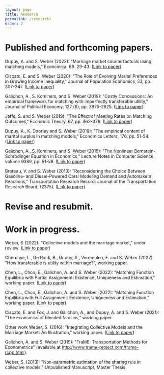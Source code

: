 ```yaml
---
layout: page
title: Research
permalink: /research/
order: 2
---
```



# Published and forthcoming papers.
Dupuy, A. and S. Weber (2022): "Marriage market counterfactuals using matching models," Economica, 89: 29-43. ([Link to paper](https://onlinelibrary.wiley.com/doi/abs/10.1111/ecca.12386))

Ciscato, E. and S. Weber (2020): "The Role of Evolving Marital Preferences in Growing Income Inequality,"  Journal of Population Economics, 33, pp. 307-347. ([Link to paper](https://link.springer.com/article/10.1007/s00148-019-00739-4))

Galichon, A., S. Kominers, and S. Weber (2019): "Costly Concessions: An empirical framework for matching with imperfectly transferable utility,"  Journal of Political Economy, 127 (6), pp. 2875-2925. ([Link to paper](https://www.journals.uchicago.edu/doi/10.1086/702020))

Jaffe, S. and S. Weber (2019): "The Effect of Meeting Rates on Matching Outcomes," Economic Theory, 67, pp. 363-378. ([Link to paper](https://link.springer.com/article/10.1007/s00199-018-1113-0))

Dupuy, A., K. Doorley and S. Weber (2019): "The empirical content of marital surplus in matching models," Economics Letters, 176, pp. 51-54. ([Link to paper](https://doi.org/10.1016/j.econlet.2018.12.017))

Galichon, A., S. Kominers, and S. Weber (2015): "The Nonlinear Bernstein-Schrödinger Equation in Economics," Lecture Notes in Computer Science, volume 9389, pp. 51-59. ([Link to paper](https://link.springer.com/chapter/10.1007/978-3-319-25040-3_6))

Breteau, V. and S. Weber (2013): "Reconsidering the Choice Between Gasoline- and Diesel-Powered Cars: Modeling Demand and Automakers’ Reactions," Transportation Research Record: Journal of the Transportation Research Board, (2375). ([Link to paper](https://journals.sagepub.com/doi/10.3141/2375-03))

# Revise and resubmit.


# Work in progress.
Weber, S (2022): "Collective models and the marriage market," under review. ([Link to paper](https://papers.ssrn.com/sol3/papers.cfm?abstract_id=2956114))

Cherchye, L., De Rock, B., Dupuy, A., Vermeulen, F. and S. Weber (2022). "How transferable is utility within marriage?", working paper.

Chen, L., Choo, E., Galichon, A. and S. Weber (2022): "Matching Function Equilibria with Partial Assignment: Existence, Uniqueness and Estimation," working paper. ([Link to paper](https://arxiv.org/abs/2102.02071))

Chen, L., Choo, E., Galichon, A. and S. Weber (2022): "Matching Function Equilibria with Full Assignment: Existence, Uniqueness and Estimation," working paper. (Link to paper)

Ciscato, E. and Fox, J. and Galichon, A., and Dupuy, A. and S. Weber (2021): "The economics of blended families," working paper.

Other work
Weber, S. (2016): "Integrating Collective Models and the Marriage Market: An Illustration," working paper. ([Link to paper](https://papers.ssrn.com/sol3/papers.cfm?abstract_id=2804701))

Galichon, A. and S. Weber (2015): "TraME: Transportation Methods for Econometrics" (available at http://www.trame-project.com/trame-rcpp.html).

Weber, S. (2013): "Non-parametric estimation of the sharing rule in collective models," Unpublished Manuscript, Master Thesis.


